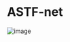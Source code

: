# ASTF-net
![image](https://github.com/user-attachments/assets/c7c4a6e9-006a-447b-b697-31ed34e42424)
